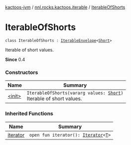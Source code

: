 [kactoos-jvm](../../index.md) / [nnl.rocks.kactoos.iterable](../index.md) / [IterableOfShorts](./index.md)

# IterableOfShorts

`class IterableOfShorts : `[`IterableEnvelope`](../-iterable-envelope/index.md)`<`[`Short`](https://kotlinlang.org/api/latest/jvm/stdlib/kotlin/-short/index.html)`>`

Iterable of short values.

**Since**
0.4

### Constructors

| Name | Summary |
|---|---|
| [&lt;init&gt;](-init-.md) | `IterableOfShorts(vararg values: `[`Short`](https://kotlinlang.org/api/latest/jvm/stdlib/kotlin/-short/index.html)`)`<br>Iterable of short values. |

### Inherited Functions

| Name | Summary |
|---|---|
| [iterator](../-iterable-envelope/iterator.md) | `open fun iterator(): `[`Iterator`](https://kotlinlang.org/api/latest/jvm/stdlib/kotlin.collections/-iterator/index.html)`<`[`T`](../-iterable-envelope/index.md#T)`>` |
